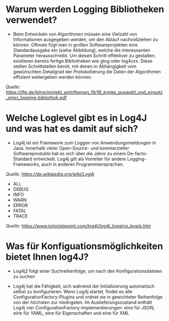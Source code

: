 # Warum werden Logging Bibliotheken verwendet?
- Beim Entwickeln von Algorithmen müssen eine Vielzahl von Informationen ausgegeben werden,
um den Ablauf nachvollziehen zu können. Oftmals fügt man in großen Softwareprojekten eine
Standardausgabe ein (siehe Abbildung), welche die interessanten Parameter herausschreibt. Um
diesen Schritt effektiver zu gestalten, existieren bereits fertige Bibliotheken wie glog oder log4cxx.
Diese stellen Schnittstellen bereit, mit denen in Abhängigkeit vom gewünschten Detailgrad der
Protokollierung die Daten der Algorithmen effizient weitergeben werden können. 

*Quelle: https://ifte.de/lehre/projekt_gmt/themen_19/18_krinke_auswahl_und_einsatz_einer_logging-bibliothek.pdf*

# Welche Loglevel gibt es in Log4J und was hat es damit auf sich?
- Log4j ist ein Framework zum Loggen von Anwendungsmeldungen in Java. Innerhalb vieler Open-Source- und kommerzieller Softwareprodukte hat es sich über die Jahre zu einem De-facto-Standard entwickelt. Log4j gilt als Vorreiter für andere Logging-Frameworks, auch in anderen Programmiersprachen.

*Quelle: https://de.wikipedia.org/wiki/Log4j*

- ALL
- DEBUG
- INFO
- WARN
- ERROR
- FATAL
- TRACE

*Quelle: https://www.tutorialspoint.com/log4j/log4j_logging_levels.htm*

# Was für Konfiguationsmöglichkeiten bietet Ihnen log4J?
- Log4j2 folgt einer Suchreihenfolge, um nach den Konfigurationsdateien zu suchen

- Log4j hat die Fähigkeit, sich während der Initialisierung automatisch selbst zu konfigurieren. Wenn Log4j startet, findet es alle ConfigurationFactory-Plugins und ordnet sie in gewichteter Reihenfolge von der höchsten zur niedrigsten. Im Auslieferungszustand enthält Log4j vier ConfigurationFactory-Implementierungen: eine für JSON, eine für YAML, eine für Eigenschaften und eine für XML
